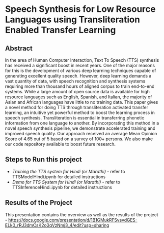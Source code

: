 # Speech Synthesis for Low Resource Languages using Transliteration Enabled Transfer Learning

## Abstract 

In the area of Human Computer Interaction, Text To Speech (TTS) synthesis has received a significant boost in recent years. One of the major reasons for this is the development of various deep learning techniques capable of generating excellent quality speech.  However, deep learning demands a vast quantity of data, with speech recognition and synthesis systems requiring more than thousand hours of aligned corpus to train end-to-end systems. While a large amount of open source data is available for high resource languages such as English, Spanish, and Italian, the majority of Asian and African languages have little to no training data. This paper gives a novel method for doing TTS through transliteration activated transfer learning, an intuitive yet powerful method to boost the learning process in speech synthesis. Transliteration is essential in transferring phonetic information from one language to another. By incorporating this method in a novel speech synthesis pipeline, we demonstrate accelerated training and improved speech quality. Our approach received an average Mean Opinion Score of 4.65 out of 5 based on a survey of 100+ persons. We also make our code repository available to boost future research.

## Steps to Run this project 

 * _Training the TTS system for Hindi (or Marathi)_ - refer to TTSModelHindi.ipynb for detailed instructions 
 * _Demo for TTS System for Hindi (or Marathi)_ - refer to TTSInferenceHindi.ipynb for detailed instructions


## Results of the Project

This presentation contains the overview as well as the results of the project - https://docs.google.com/presentation/d/1B1GMukRFSvsvdGES-ELk0_rRJ3dmCsK2o3qVzNmj3_4/edit?usp=sharing
